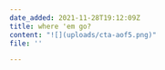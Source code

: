 ```yaml
---
date_added: 2021-11-28T19:12:09Z
title: where 'em go?
content: "![](uploads/cta-aof5.png)"
file: ''

---
```

